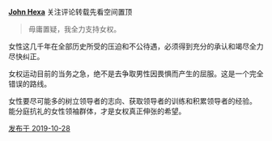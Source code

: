 [**John Hexa**](https://www.zhihu.com/people/mcbig)
关注评论转载先看空间置顶
>
>毋庸置疑，我全力支持女权。  
>
  女性这几千年在全部历史所受的压迫和不公待遇，必须得到充分的承认和竭尽全力尽快纠正。  
 > 
  女权运动目前的当务之急，绝不是去争取男性因畏惧而产生的屈服。这是一个完全错误的路线。  
 >
 女性要尽可能多的树立领导者的志向、获取领导者的训练和积累领导者的经验。  
  能分庭抗礼的女性领袖群体，才是女权真正伸张的希望。

[发布于 2019-10-28](https://www.zhihu.com/pin/1172161790418341888)
